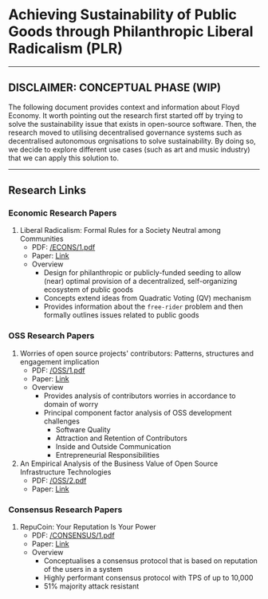 # Achieving Sustainability of Public Goods through Philanthropic Liberal Radicalism (PLR)

---

## DISCLAIMER: CONCEPTUAL PHASE (WIP)

The following document provides context and information about Floyd Economy. It worth pointing out the research first started off by trying to solve the sustainability issue that exists in open-source software. Then, the research moved to utilising decentralised governance systems such as decentralised autonomous orgnisations to solve sustainability. By doing so, we decide to explore different use cases (such as art and music industry) that we can apply this solution to.

---

## Research Links

### Economic Research Papers

1. Liberal Radicalism: Formal Rules for a Society Neutral among Communities
   - PDF: [/ECONS/1.pdf](./ECONS/1.pdf)
   - Paper: [Link](https://arxiv.org/pdf/1809.06421.pdf)
   - Overview
     - Design for philanthropic or publicly-funded seeding to allow (near) optimal provision of a decentralized, self-organizing ecosystem of public goods
     - Concepts extend ideas from Quadratic Voting (QV) mechanism
     - Provides information about the `free-rider` problem and then formally outlines issues related to public goods

### OSS Research Papers

1. Worries of open source projects' contributors: Patterns, structures and engagement implication
   - PDF: [/OSS/1.pdf](./OSS/1.pdf)
   - Paper: [Link](https://www.sciencedirect.com/science/article/pii/S0747563219300573)
   - Overview
     - Provides analysis of contributors worries in accordance to domain of worry
     - Principal component factor analysis of OSS development challenges
       - Software Quality
       - Attraction and Retention of Contributors
       - Inside and Outside Communication
       - Entrepreneurial Responsibilities
2. An Empirical Analysis of the Business Value of Open Source Infrastructure Technologies
   - PDF: [/OSS/2.pdf](./OSS/2.pdf)
   - Paper: [Link](https://aisel.aisnet.org/cgi/viewcontent.cgi?article=1556&context=jais)

### Consensus Research Papers

1. RepuCoin: Your Reputation Is Your Power
   - PDF: [/CONSENSUS/1.pdf](./CONSENSUS/1.pdf)
   - Paper: [Link](https://www.scopus.com/record/display.uri?eid=2-s2.0-85068894515&origin=inward&txGid=4853d3e23145ff1ea8cbaf3126b6ed69)
   - Overview
     - Conceptualises a consensus protocol that is based on reputation of the users in a system
     - Highly performant consensus protocol with TPS of up to 10,000
     - 51% majority attack resistant

